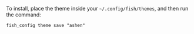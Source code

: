 To install, place the theme inside your `~/.config/fish/themes`, and then run the command:

```fish
fish_config theme save "ashen"
```
